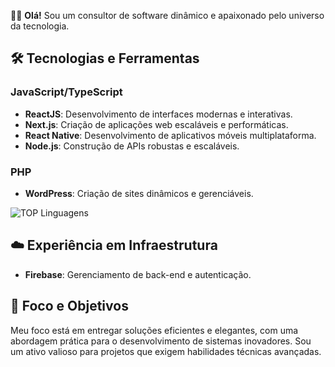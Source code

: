 👨‍💻 **Olá!** Sou um consultor de software dinâmico e apaixonado pelo universo da tecnologia.

## 🛠️ Tecnologias e Ferramentas

### JavaScript/TypeScript
- **ReactJS**: Desenvolvimento de interfaces modernas e interativas.
- **Next.js**: Criação de aplicações web escaláveis e performáticas.
- **React Native**: Desenvolvimento de aplicativos móveis multiplataforma.
- **Node.js**: Construção de APIs robustas e escaláveis.

### PHP
- **WordPress**: Criação de sites dinâmicos e gerenciáveis.

![TOP Linguagens](https://github-readme-stats.vercel.app/api/top-langs/?username=mavinute&layout=compact&theme=dracula)

## ☁️ Experiência em Infraestrutura
- **Firebase**: Gerenciamento de back-end e autenticação.

## 🎯 Foco e Objetivos

Meu foco está em entregar soluções eficientes e elegantes, com uma abordagem prática para o desenvolvimento de sistemas inovadores. Sou um ativo valioso para projetos que exigem habilidades técnicas avançadas.

